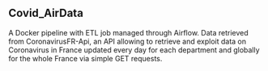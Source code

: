 ## Covid_AirData

A Docker pipeline with ETL job managed through Airflow. Data retrieved from CoronavirusFR-Api, an API allowing to retrieve and exploit data on Coronavirus in France updated every day for each department and globally for the whole France via simple GET requests. 
